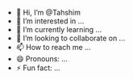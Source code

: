 - 👋 Hi, I’m @Tahshim
- 👀 I’m interested in ...
- 🌱 I’m currently learning ...
- 💞️ I’m looking to collaborate on ...
- 📫 How to reach me ...
- 😄 Pronouns: ...
- ⚡ Fun fact: ...

<!---
Tahshim/Tahshim is a ✨ special ✨ repository because its `README.md` (this file) appears on your GitHub profile.
You can click the Preview link to take a look at your changes.
--->
